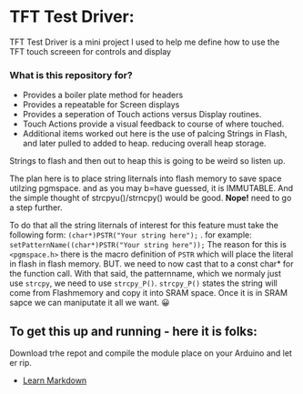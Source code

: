 # TFT Test Driver: #

TFT Test Driver is a mini project I used to help me define how to use the TFT touch screeen for controls and display


### What is this repository for? ###

* Provides a boiler plate method for headers
* Provides a repeatable for Screen displays
* Provides a seperation of Touch actions versus Display routines.
* Touch Actions provide a visual feedback to course of where touched.
* Additional items worked out here is the use of palcing Strings in Flash, and later pulled to added to heap. reducing overall heap storage.


Strings to flash and then out to heap this is going to be weird so listen up.

The plan here is to place string liternals into flash memory to save space utilzing pgmspace. and as you may b=have guessed, it is IMMUTABLE. And the simple thought of strcpyu()/strncpy() would be good. **Nope!** need to go a step further.

To do that all the string liternals of interest for this feature  must take the following form:
        `(char*)PSTR("Your string here");` . for example:
        `setPatternName((char*)PSTR("Your string here"));`
The reason for this is `<pgmspace.h>` there is the macro definition of `PSTR` which will place the literal in flash
in flash memory. BUT. we need to now cast that to a const char* for the function call.
With that said, the patternname, which we normaly just use `strcpy`, we need to use `strcpy_P()`.
`strcpy_P()` states the string will come from Flashmemory and copy it into SRAM space. 
Once it is in SRAM sapce we can maniputate it all we want. 😀

## To get this up and running - here it is folks:
Download trhe repot and compile the module place on your Arduino and let er rip.



* [Learn Markdown](https://bitbucket.org/tutorials/markdowndemo)



